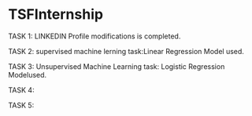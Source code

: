 # TSFInternship

TASK 1:
LINKEDIN Profile modifications is completed.

TASK 2:
supervised machine lerning task:Linear Regression Model used.

TASK 3:
Unsupervised Machine Learning task: Logistic Regression Modelused.

TASK 4:


TASK 5:
